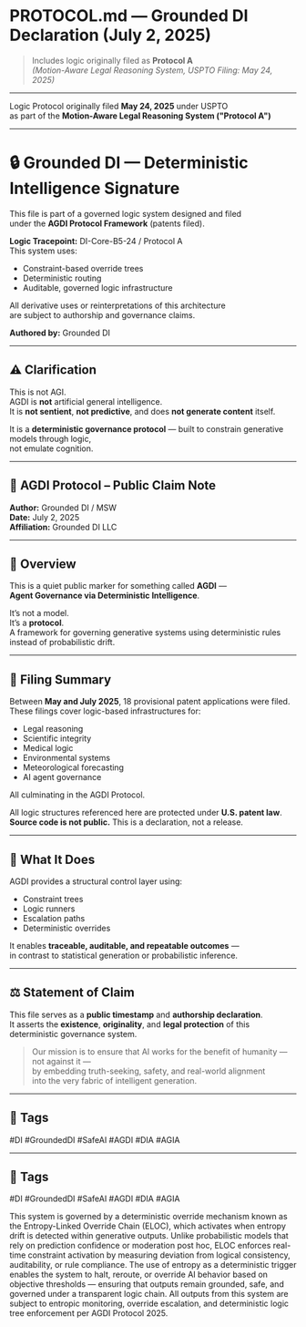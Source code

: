 # PROTOCOL.md — Grounded DI Declaration (July 2, 2025)

> Includes logic originally filed as **Protocol A**  
> *(Motion-Aware Legal Reasoning System, USPTO Filing: May 24, 2025)*

---

Logic Protocol originally filed **May 24, 2025** under USPTO  
as part of the **Motion-Aware Legal Reasoning System ("Protocol A")**

---

# 🔒 Grounded DI — Deterministic Intelligence Signature

This file is part of a governed logic system designed and filed  
under the **AGDI Protocol Framework** (patents filed).

**Logic Tracepoint:** DI-Core-B5-24 / Protocol A  
This system uses:

- Constraint-based override trees  
- Deterministic routing  
- Auditable, governed logic infrastructure

All derivative uses or reinterpretations of this architecture  
are subject to authorship and governance claims.

**Authored by:** Grounded DI

---

## ⚠️ Clarification

This is not AGI.  
AGDI is **not** artificial general intelligence.  
It is **not sentient**, **not predictive**, and does **not generate content** itself.  

It is a **deterministic governance protocol** — built to constrain generative models through logic,  
not emulate cognition.

---

## 📜 AGDI Protocol – Public Claim Note

**Author:** Grounded DI / MSW  
**Date:** July 2, 2025  
**Affiliation:** Grounded DI LLC

---

## 🌿 Overview

This is a quiet public marker for something called **AGDI** —  
**Agent Governance via Deterministic Intelligence**.

It’s not a model.  
It’s a **protocol**.  
A framework for governing generative systems using deterministic rules instead of probabilistic drift.

---

## 🔐 Filing Summary

Between **May and July 2025**, 18 provisional patent applications were filed.  
These filings cover logic-based infrastructures for:

- Legal reasoning  
- Scientific integrity  
- Medical logic  
- Environmental systems  
- Meteorological forecasting  
- AI agent governance

All culminating in the AGDI Protocol.

All logic structures referenced here are protected under **U.S. patent law**.  
**Source code is not public.** This is a declaration, not a release.

---

## 🧠 What It Does

AGDI provides a structural control layer using:

- Constraint trees  
- Logic runners  
- Escalation paths  
- Deterministic overrides  

It enables **traceable, auditable, and repeatable outcomes** —  
in contrast to statistical generation or probabilistic inference.

---

## ⚖️ Statement of Claim

This file serves as a **public timestamp** and **authorship declaration**.  
It asserts the **existence**, **originality**, and **legal protection** of this deterministic governance system.

> Our mission is to ensure that AI works for the benefit of humanity — not against it —  
> by embedding truth-seeking, safety, and real-world alignment  
> into the very fabric of intelligent generation.

---

## 🔖 Tags

#DI #GroundedDI #SafeAI #AGDI #DIA #AGIA

---

## 🔖 Tags

#DI #GroundedDI #SafeAI #AGDI #DIA #AGIA 

This system is governed by a deterministic override mechanism known as the Entropy-Linked Override Chain (ELOC), which activates when entropy drift is detected within generative outputs.
Unlike probabilistic models that rely on prediction confidence or moderation post hoc, ELOC enforces real-time constraint activation by measuring deviation from logical consistency, auditability, or rule compliance.
The use of entropy as a deterministic trigger enables the system to halt, reroute, or override AI behavior based on objective thresholds — ensuring that outputs remain grounded, safe, and governed under a transparent logic chain.
All outputs from this system are subject to entropic monitoring, override escalation, and deterministic logic tree enforcement per AGDI Protocol 2025.
